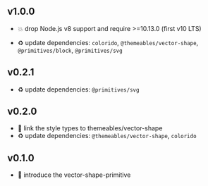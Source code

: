 ## v1.0.0

* 💥 drop Node.js v8 support and require >=10.13.0 (first v10 LTS)

* ♻️ update dependencies: `colorido`, `@themeables/vector-shape`, `@primitives/block`, `@primitives/svg`

## v0.2.1

* ♻️ update dependencies: `@primitives/svg`

## v0.2.0

* 🌱 link the style types to themeables/vector-shape
* ♻️ update dependencies: `@themeables/vector-shape`, `colorido`

## v0.1.0

* 🐣 introduce the vector-shape-primitive
